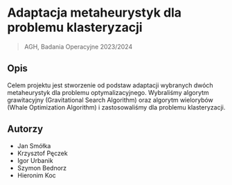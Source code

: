 # Adaptacja metaheurystyk dla problemu klasteryzacji

> AGH, Badania Operacyjne 2023/2024

## Opis

Celem projektu jest stworzenie od podstaw adaptacji wybranych dwóch metaheurystyk dla problemu optymalizacyjnego. Wybraliśmy algorytm grawitacyjny (Gravitational Search Algorithm)
oraz algorytm wielorybów (Whale Optimization Algorithm) i zastosowaliśmy dla problemu klasteryzacji.

## Autorzy
- Jan Smółka
- Krzysztof Pęczek
- Igor Urbanik
- Szymon Bednorz
- Hieronim Koc
